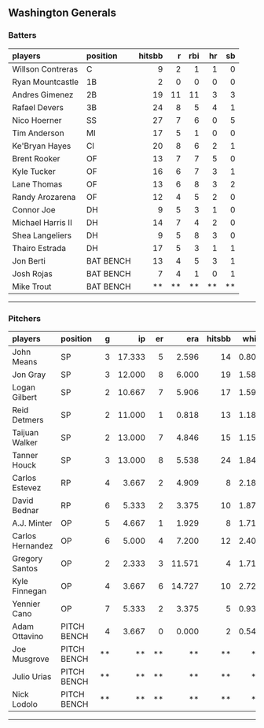 ## Washington Generals

### Batters

 
|players           |position  | hitsbb|  r| rbi| hr| sb| 
|:-----------------|:---------|------:|--:|---:|--:|--:| 
|Willson Contreras |C         |      9|  2|   1|  1|  0| 
|Ryan Mountcastle  |1B        |      2|  0|   0|  0|  0| 
|Andres Gimenez    |2B        |     19| 11|  11|  3|  3| 
|Rafael Devers     |3B        |     24|  8|   5|  4|  1| 
|Nico Hoerner      |SS        |     27|  7|   6|  0|  5| 
|Tim Anderson      |MI        |     17|  5|   1|  0|  0| 
|Ke'Bryan Hayes    |CI        |     20|  8|   6|  2|  1| 
|Brent Rooker      |OF        |     13|  7|   7|  5|  0| 
|Kyle Tucker       |OF        |     16|  6|   7|  3|  1| 
|Lane Thomas       |OF        |     13|  6|   8|  3|  2| 
|Randy Arozarena   |OF        |     12|  4|   5|  2|  0| 
|Connor Joe        |DH        |      9|  5|   3|  1|  0| 
|Michael Harris II |DH        |     14|  7|   4|  2|  0| 
|Shea Langeliers   |DH        |      9|  5|   8|  3|  0| 
|Thairo Estrada    |DH        |     17|  5|   3|  1|  1| 
|Jon Berti         |BAT BENCH |     13|  4|   5|  3|  1| 
|Josh Rojas        |BAT BENCH |      7|  4|   1|  0|  1| 
|Mike Trout        |BAT BENCH |     **| **|  **| **| **| 


* * *

### Pitchers

 
|players          |position    |  g|     ip| er|    era| hitsbb|  whip| so|  w| sv| 
|:----------------|:-----------|--:|------:|--:|------:|------:|-----:|--:|--:|--:| 
|John Means       |SP          |  3| 17.333|  5|  2.596|     14| 0.808|  6|  1|  0| 
|Jon Gray         |SP          |  3| 12.000|  8|  6.000|     19| 1.583| 11|  1|  0| 
|Logan Gilbert    |SP          |  2| 10.667|  7|  5.906|     17| 1.594|  8|  0|  0| 
|Reid Detmers     |SP          |  2| 11.000|  1|  0.818|     13| 1.182| 14|  1|  0| 
|Taijuan Walker   |SP          |  2| 13.000|  7|  4.846|     15| 1.154|  7|  0|  0| 
|Tanner Houck     |SP          |  3| 13.000|  8|  5.538|     24| 1.846| 13|  1|  0| 
|Carlos Estevez   |RP          |  4|  3.667|  2|  4.909|      8| 2.182|  6|  0|  1| 
|David Bednar     |RP          |  6|  5.333|  2|  3.375|     10| 1.875|  8|  0|  4| 
|A.J. Minter      |OP          |  5|  4.667|  1|  1.929|      8| 1.714|  8|  0|  0| 
|Carlos Hernandez |OP          |  6|  5.000|  4|  7.200|     12| 2.400|  2|  0|  1| 
|Gregory Santos   |OP          |  2|  2.333|  3| 11.571|      4| 1.714|  2|  0|  1| 
|Kyle Finnegan    |OP          |  4|  3.667|  6| 14.727|     10| 2.727|  2|  0|  2| 
|Yennier Cano     |OP          |  7|  5.333|  2|  3.375|      5| 0.938|  5|  0|  2| 
|Adam Ottavino    |PITCH BENCH |  4|  3.667|  0|  0.000|      2| 0.545|  5|  0|  2| 
|Joe Musgrove     |PITCH BENCH | **|     **| **|     **|     **|    **| **| **| **| 
|Julio Urias      |PITCH BENCH | **|     **| **|     **|     **|    **| **| **| **| 
|Nick Lodolo      |PITCH BENCH | **|     **| **|     **|     **|    **| **| **| **| 


* * *


